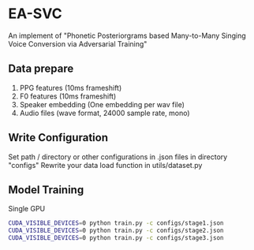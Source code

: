 # EA-SVC
An implement of "Phonetic Posteriorgrams based Many-to-Many Singing Voice Conversion via Adversarial Training"

## Data prepare
1. PPG features (10ms frameshift)
2. F0 features (10ms frameshift)
3. Speaker embedding (One embedding per wav file)
4. Audio files (wave format, 24000 sample rate, mono)

## Write Configuration
Set path / directory or other configurations in .json files in directory "configs"
Rewrite your data load function in utils/dataset.py

## Model Training

Single GPU
```bash
CUDA_VISIBLE_DEVICES=0 python train.py -c configs/stage1.json
CUDA_VISIBLE_DEVICES=0 python train.py -c configs/stage2.json
CUDA_VISIBLE_DEVICES=0 python train.py -c configs/stage3.json
```

